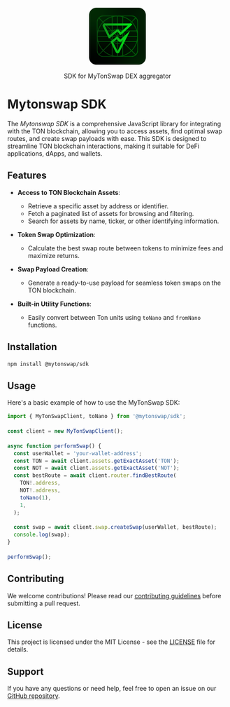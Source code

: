 <p align="center">
  <a href="https://app.mytonswap.com" target="blank"><img src="assets/sdk-icon.png" width="130" alt="MyTonSwap logo" /></a>
</p>

<p align="center">SDK for MyTonSwap DEX aggregator</p>

# Mytonswap SDK

The *Mytonswap SDK* is a comprehensive JavaScript library for integrating with the TON blockchain, allowing you to access assets, find optimal swap routes, and create swap payloads with ease. This SDK is designed to streamline TON blockchain interactions, making it suitable for DeFi applications, dApps, and wallets.

## Features

- **Access to TON Blockchain Assets**:
  - Retrieve a specific asset by address or identifier.
  - Fetch a paginated list of assets for browsing and filtering.
  - Search for assets by name, ticker, or other identifying information.

- **Token Swap Optimization**:
  - Calculate the best swap route between tokens to minimize fees and maximize returns.

- **Swap Payload Creation**:
  - Generate a ready-to-use payload for seamless token swaps on the TON blockchain.

- **Built-in Utility Functions**:
  - Easily convert between Ton units using `toNano` and `fromNano` functions.



## Installation

```bash
npm install @mytonswap/sdk
```

## Usage

Here's a basic example of how to use the MyTonSwap SDK:

```ts
import { MyTonSwapClient, toNano } from '@mytonswap/sdk';

const client = new MyTonSwapClient();

async function performSwap() {
  const userWallet = 'your-wallet-address';
  const TON = await client.assets.getExactAsset('TON');
  const NOT = await client.assets.getExactAsset('NOT');
  const bestRoute = await client.router.findBestRoute(
    TON!.address,
    NOT!.address,
    toNano(1),
    1,
  );

  const swap = await client.swap.createSwap(userWallet, bestRoute);
  console.log(swap);
}

performSwap();
```


## Contributing

We welcome contributions! Please read our [contributing guidelines](CONTRIBUTING.md) before submitting a pull request.

## License

This project is licensed under the MIT License - see the [LICENSE](LICENSE) file for details.

## Support

If you have any questions or need help, feel free to open an issue on our [GitHub repository](https://github.com/MyTonSwap/sdk/issues).

